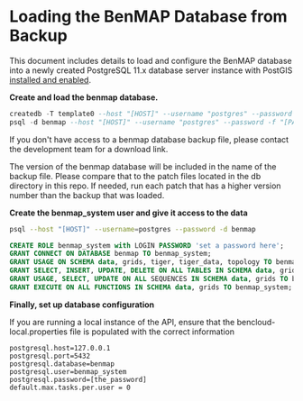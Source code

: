 # Loading the BenMAP Database from Backup

This document includes details to load and configure the BenMAP database into a newly created PostgreSQL 11.x database server instance with PostGIS [installed and enabled](https://postgis.net/install/).

**Create and load the benmap database.**

```sql
createdb -T template0 --host "[HOST]" --username "postgres" --password benmap
psql -d benmap --host "[HOST]" --username "postgres" --password -f "[PATH TO SQL FILE INPUT]"
```

If you don't have access to a benmap database backup file, please contact the development team for a download link.

The version of the benmap database will be included in the name of the backup file. Please compare that to the patch files located in the db directory in this repo. If needed, run each patch that has a higher version number than the backup that was loaded.

**Create the benmap_system user and give it access to the data**

```bash
psql --host "[HOST]" --username=postgres --password -d benmap
```

```sql
CREATE ROLE benmap_system with LOGIN PASSWORD 'set a password here';
GRANT CONNECT ON DATABASE benmap TO benmap_system;
GRANT USAGE ON SCHEMA data, grids, tiger, tiger_data, topology TO benmap_system;
GRANT SELECT, INSERT, UPDATE, DELETE ON ALL TABLES IN SCHEMA data, grids TO benmap_system;
GRANT USAGE, SELECT, UPDATE ON ALL SEQUENCES IN SCHEMA data, grids TO benmap_system;
GRANT EXECUTE ON ALL FUNCTIONS IN SCHEMA data, grids TO benmap_system;
```

**Finally, set up database configuration**

If you are running a local instance of the API, ensure that the bencloud-local.properties file is populated with the correct information

```
postgresql.host=127.0.0.1
postgresql.port=5432
postgresql.database=benmap
postgresql.user=benmap_system
postgresql.password=[the_password]
default.max.tasks.per.user = 0
```